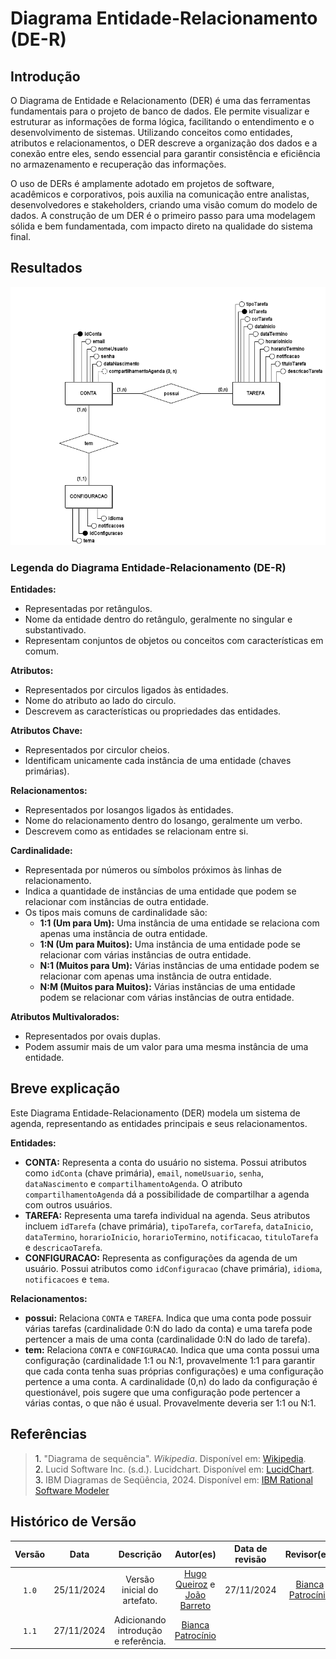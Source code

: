 # Diagrama Entidade-Relacionamento (DE-R)

## Introdução

O Diagrama de Entidade e Relacionamento (DER) é uma das ferramentas fundamentais para o projeto de banco de dados. Ele permite visualizar e estruturar as informações de forma lógica, facilitando o entendimento e o desenvolvimento de sistemas. Utilizando conceitos como entidades, atributos e relacionamentos, o DER descreve a organização dos dados e a conexão entre eles, sendo essencial para garantir consistência e eficiência no armazenamento e recuperação das informações.  

O uso de DERs é amplamente adotado em projetos de software, acadêmicos e corporativos, pois auxilia na comunicação entre analistas, desenvolvedores e stakeholders, criando uma visão comum do modelo de dados. A construção de um DER é o primeiro passo para uma modelagem sólida e bem fundamentada, com impacto direto na qualidade do sistema final.  

## Resultados

<center>

![MER](./Conceitual.png)

</center>

### Legenda do Diagrama Entidade-Relacionamento (DE-R)

**Entidades:**

* Representadas por retângulos.
* Nome da entidade dentro do retângulo, geralmente no singular e substantivado.
* Representam conjuntos de objetos ou conceitos com características em comum.

**Atributos:**

* Representados por circulos ligados às entidades.
* Nome do atributo ao lado do circulo.
* Descrevem as características ou propriedades das entidades.

**Atributos Chave:**

* Representados por circulor cheios.
* Identificam unicamente cada instância de uma entidade (chaves primárias).

**Relacionamentos:**

* Representados por losangos ligados às entidades.
* Nome do relacionamento dentro do losango, geralmente um verbo.
* Descrevem como as entidades se relacionam entre si.

**Cardinalidade:**

* Representada por números ou símbolos próximos às linhas de relacionamento.
* Indica a quantidade de instâncias de uma entidade que podem se relacionar com instâncias de outra entidade.
* Os tipos mais comuns de cardinalidade são:
  * **1:1 (Um para Um):** Uma instância de uma entidade se relaciona com apenas uma instância de outra entidade.
  * **1:N (Um para Muitos):** Uma instância de uma entidade pode se relacionar com várias instâncias de outra entidade.
  * **N:1 (Muitos para Um):** Várias instâncias de uma entidade podem se relacionar com apenas uma instância de outra entidade.
  * **N:M (Muitos para Muitos):** Várias instâncias de uma entidade podem se relacionar com várias instâncias de outra entidade.

**Atributos Multivalorados:**

* Representados por ovais duplas.
* Podem assumir mais de um valor para uma mesma instância de uma entidade.

## Breve explicação

Este Diagrama Entidade-Relacionamento (DER) modela um sistema de agenda, representando as entidades principais e seus relacionamentos.

**Entidades:**

* **CONTA:** Representa a conta do usuário no sistema. Possui atributos como `idConta` (chave primária), `email`, `nomeUsuario`, `senha`, `dataNascimento` e `compartilhamentoAgenda`. O atributo `compartilhamentoAgenda` dá a possibilidade de compartilhar a agenda com outros usuários.
* **TAREFA:** Representa uma tarefa individual na agenda. Seus atributos incluem `idTarefa` (chave primária), `tipoTarefa`, `corTarefa`, `dataInicio`, `dataTermino`, `horarioInicio`, `horarioTermino`, `notificacao`, `tituloTarefa` e `descricaoTarefa`.
* **CONFIGURACAO:** Representa as configurações da agenda de um usuário. Possui atributos como `idConfiguracao` (chave primária), `idioma`, `notificacoes` e `tema`.

**Relacionamentos:**

* **possui:** Relaciona `CONTA` e `TAREFA`. Indica que uma conta pode possuir várias tarefas (cardinalidade 0:N do lado da conta) e uma tarefa pode pertencer a mais de uma conta (cardinalidade 0:N do lado de tarefa).
* **tem:** Relaciona `CONTA` e `CONFIGURACAO`. Indica que uma conta possui uma configuração (cardinalidade 1:1 ou N:1, provavelmente 1:1 para garantir que cada conta tenha suas próprias configurações) e uma configuração pertence a uma conta. A cardinalidade (0,n) do lado da configuração é questionável, pois sugere que uma configuração pode pertencer a várias contas, o que não é usual.  Provavelmente deveria ser 1:1 ou N:1.

## Referências

> <a>1.</a> "Diagrama de sequência". *Wikipedia*. Disponível em: [Wikipedia](https://pt.wikipedia.org/wiki/Diagrama_de_sequ%C3%AAncia). <br>
> <a>2.</a> Lucid Software Inc. (s.d.). Lucidchart. Disponível em: [LucidChart](https://www.lucidchart.com/pages/pt/diagrama-de-componentes-uml). <br>
> <a>3.</a> IBM Diagramas de Seqüência, 2024. Disponível em: [IBM Rational Software Modeler](https://www.ibm.com/docs/pt-br/rsm/7.5.0?topic=uml-sequence-diagrams)<br>

## Histórico de Versão

| Versão | Data | Descrição | Autor(es) | Data de revisão | Revisor(es) |
| :-: | :-: | :-: | :-: | :-: | :-: |
| `1.0` | 25/11/2024  | Versão inicial do artefato. | [Hugo Queiroz](https://github.com/melohugo) e [João Barreto](https://github.com/JoaoBarreto03) | 27/11/2024 | [Bianca Patrocínio](https://github.com/BiancaPatrocinio7) |
| `1.1` | 27/11/2024 | Adicionando introdução e referência. | [Bianca Patrocínio](https://github.com/BiancaPatrocinio7)| |  |  

